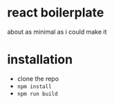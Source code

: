 # react boilerplate
about as minimal as i could make it

# installation
* clone the repo
* `npm install`
* `npm run build`
